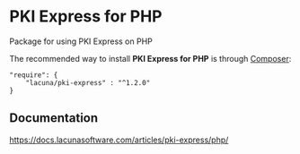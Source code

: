 # PKI Express for PHP

Package for using PKI Express on PHP

The recommended way to install **PKI Express for PHP** is through [Composer](http://getcomposer.org):

    "require": {
        "lacuna/pki-express" : "^1.2.0"
    }

## Documentation

https://docs.lacunasoftware.com/articles/pki-express/php/
